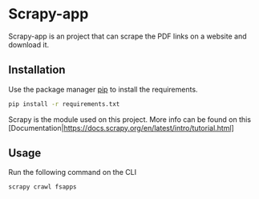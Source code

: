 # Scrapy-app

Scrapy-app is an project that can scrape the PDF links on a website and download it.


## Installation

Use the package manager [pip](https://pip.pypa.io/en/stable/) to install the requirements.

```bash
pip install -r requirements.txt
```

Scrapy is the module used on this project. More info can be found on this [Documentation|https://docs.scrapy.org/en/latest/intro/tutorial.html] 

## Usage

Run the following command on the CLI
```python
scrapy crawl fsapps

